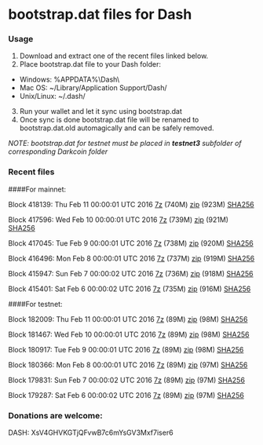 # bootstrap.dat files for Dash

### Usage

1. Download and extract one of the recent files linked below.
2. Place bootstrap.dat file to your Dash folder:
 - Windows: %APPDATA%\Dash\
 - Mac OS: ~/Library/Application Support/Dash/
 - Unix/Linux: ~/.dash/
3. Run your wallet and let it sync using bootstrap.dat
4. Once sync is done bootstrap.dat file will be renamed to bootstrap.dat.old automagically and can be safely removed.

_NOTE: bootstrap.dat for testnet must be placed in **testnet3** subfolder of corresponding Darkcoin folder_

### Recent files

####For mainnet:

Block 418139: Thu Feb 11 00:00:01 UTC 2016 [7z](https://transfer.sh/wOjou/bootstrap.dat.20160211.7z) (740M) [zip]() (923M) [SHA256](https://transfer.sh/ox2rV/sha256.txt)

Block 417596: Wed Feb 10 00:00:01 UTC 2016 [7z](https://transfer.sh/gGxco/bootstrap.dat.20160210.7z) (739M) [zip](https://transfer.sh/Op6Ry/bootstrap.dat.20160210.zip) (921M) [SHA256](https://transfer.sh/13GFlY/sha256.txt)

Block 417045: Tue Feb  9 00:00:01 UTC 2016 [7z](https://transfer.sh/3yWRy/bootstrap.dat.20160209.7z) (738M) [zip]() (920M) [SHA256](https://transfer.sh/xrpcj/sha256.txt)

Block 416496: Mon Feb  8 00:00:01 UTC 2016 [7z]() (737M) [zip](https://transfer.sh/U5LI5/bootstrap.dat.20160208.zip) (919M) [SHA256](https://transfer.sh/102WZ6/sha256.txt)

Block 415947: Sun Feb  7 00:00:02 UTC 2016 [7z](https://transfer.sh/n7uo2/bootstrap.dat.20160207.7z) (736M) [zip](https://transfer.sh/meQg4/bootstrap.dat.20160207.zip) (918M) [SHA256](https://transfer.sh/O1tu6/sha256.txt)

Block 415401: Sat Feb  6 00:00:02 UTC 2016 [7z](https://transfer.sh/JkZ2B/bootstrap.dat.20160206.7z) (735M) [zip](https://transfer.sh/Yf23w/bootstrap.dat.20160206.zip) (916M) [SHA256](https://transfer.sh/K4Iyo/sha256.txt)

####For testnet:

Block 182009: Thu Feb 11 00:00:01 UTC 2016 [7z](https://transfer.sh/EoEOj/bootstrap.dat.20160211.7z) (89M) [zip](https://transfer.sh/NW1x1/bootstrap.dat.20160211.zip) (98M) [SHA256](https://transfer.sh/z1Ka4/sha256.txt)

Block 181467: Wed Feb 10 00:00:01 UTC 2016 [7z](https://transfer.sh/iYl3V/bootstrap.dat.20160210.7z) (89M) [zip](https://transfer.sh/cZKON/bootstrap.dat.20160210.zip) (98M) [SHA256](https://transfer.sh/WrYC6/sha256.txt)

Block 180917: Tue Feb  9 00:00:01 UTC 2016 [7z](https://transfer.sh/VF2Jw/bootstrap.dat.20160209.7z) (89M) [zip](https://transfer.sh/FG7Ba/bootstrap.dat.20160209.zip) (98M) [SHA256](https://transfer.sh/EPJ9l/sha256.txt)

Block 180366: Mon Feb  8 00:00:01 UTC 2016 [7z](https://transfer.sh/ppacY/bootstrap.dat.20160208.7z) (89M) [zip](https://transfer.sh/VmODh/bootstrap.dat.20160208.zip) (97M) [SHA256](https://transfer.sh/UkxC9/sha256.txt)

Block 179831: Sun Feb  7 00:00:02 UTC 2016 [7z](https://transfer.sh/16x1w/bootstrap.dat.20160207.7z) (89M) [zip](https://transfer.sh/HcY9E/bootstrap.dat.20160207.zip) (97M) [SHA256](https://transfer.sh/phB3B/sha256.txt)

Block 179287: Sat Feb  6 00:00:02 UTC 2016 [7z](https://transfer.sh/OUeWB/bootstrap.dat.20160206.7z) (89M) [zip](https://transfer.sh/IUf9z/bootstrap.dat.20160206.zip) (97M) [SHA256](https://transfer.sh/yLhMe/sha256.txt)

### Donations are welcome:

DASH: XsV4GHVKGTjQFvwB7c6mYsGV3Mxf7iser6
